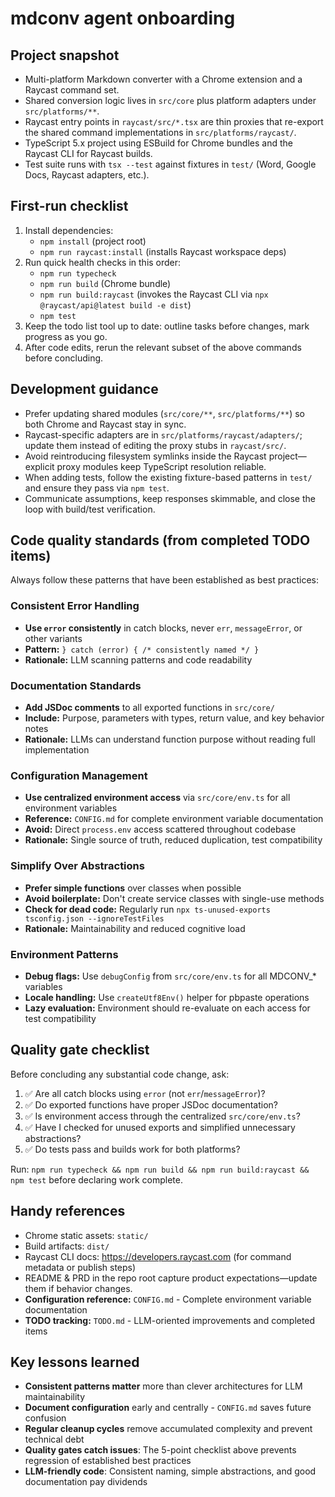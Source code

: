 # mdconv agent onboarding

## Project snapshot
- Multi-platform Markdown converter with a Chrome extension and a Raycast command set.
- Shared conversion logic lives in `src/core` plus platform adapters under `src/platforms/**`.
- Raycast entry points in `raycast/src/*.tsx` are thin proxies that re-export the shared command implementations in `src/platforms/raycast/`.
- TypeScript 5.x project using ESBuild for Chrome bundles and the Raycast CLI for Raycast builds.
- Test suite runs with `tsx --test` against fixtures in `test/` (Word, Google Docs, Raycast adapters, etc.).

## First-run checklist
1. Install dependencies:
   - `npm install` (project root)
   - `npm run raycast:install` (installs Raycast workspace deps)
2. Run quick health checks in this order:
   - `npm run typecheck`
   - `npm run build` (Chrome bundle)
   - `npm run build:raycast` (invokes the Raycast CLI via `npx @raycast/api@latest build -e dist`)
   - `npm test`
3. Keep the todo list tool up to date: outline tasks before changes, mark progress as you go.
4. After code edits, rerun the relevant subset of the above commands before concluding.

## Development guidance
- Prefer updating shared modules (`src/core/**`, `src/platforms/**`) so both Chrome and Raycast stay in sync.
- Raycast-specific adapters are in `src/platforms/raycast/adapters/`; update them instead of editing the proxy stubs in `raycast/src/`.
- Avoid reintroducing filesystem symlinks inside the Raycast project—explicit proxy modules keep TypeScript resolution reliable.
- When adding tests, follow the existing fixture-based patterns in `test/` and ensure they pass via `npm test`.
- Communicate assumptions, keep responses skimmable, and close the loop with build/test verification.

## Code quality standards (from completed TODO items)
Always follow these patterns that have been established as best practices:

### Consistent Error Handling
- **Use `error` consistently** in catch blocks, never `err`, `messageError`, or other variants
- **Pattern:** `} catch (error) { /* consistently named */ }`
- **Rationale:** LLM scanning patterns and code readability

### Documentation Standards  
- **Add JSDoc comments** to all exported functions in `src/core/`
- **Include:** Purpose, parameters with types, return value, and key behavior notes
- **Rationale:** LLMs can understand function purpose without reading full implementation

### Configuration Management
- **Use centralized environment access** via `src/core/env.ts` for all environment variables
- **Reference:** `CONFIG.md` for complete environment variable documentation
- **Avoid:** Direct `process.env` access scattered throughout codebase
- **Rationale:** Single source of truth, reduced duplication, test compatibility

### Simplify Over Abstractions
- **Prefer simple functions** over classes when possible
- **Avoid boilerplate:** Don't create service classes with single-use methods
- **Check for dead code:** Regularly run `npx ts-unused-exports tsconfig.json --ignoreTestFiles`
- **Rationale:** Maintainability and reduced cognitive load

### Environment Patterns
- **Debug flags:** Use `debugConfig` from `src/core/env.ts` for all MDCONV_* variables
- **Locale handling:** Use `createUtf8Env()` helper for pbpaste operations  
- **Lazy evaluation:** Environment should re-evaluate on each access for test compatibility

## Quality gate checklist
Before concluding any substantial code change, ask:
1. ✅ Are all catch blocks using `error` (not `err`/`messageError`)?
2. ✅ Do exported functions have proper JSDoc documentation?
3. ✅ Is environment access through the centralized `src/core/env.ts`?
4. ✅ Have I checked for unused exports and simplified unnecessary abstractions?
5. ✅ Do tests pass and builds work for both platforms?

Run: `npm run typecheck && npm run build && npm run build:raycast && npm test` before declaring work complete.

## Handy references
- Chrome static assets: `static/`
- Build artifacts: `dist/`
- Raycast CLI docs: https://developers.raycast.com (for command metadata or publish steps)
- README & PRD in the repo root capture product expectations—update them if behavior changes.
- **Configuration reference:** `CONFIG.md` - Complete environment variable documentation
- **TODO tracking:** `TODO.md` - LLM-oriented improvements and completed items

## Key lessons learned
- **Consistent patterns matter** more than clever architectures for LLM maintainability
- **Document configuration** early and centrally - `CONFIG.md` saves future confusion  
- **Regular cleanup cycles** remove accumulated complexity and prevent technical debt
- **Quality gates catch issues**: The 5-point checklist above prevents regression of established best practices
- **LLM-friendly code**: Consistent naming, simple abstractions, and good documentation pay dividends
